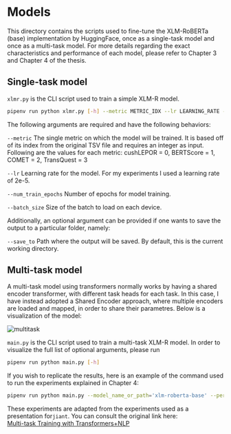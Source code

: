 
# Models

This directory contains the scripts used to fine-tune the XLM-RoBERTa (base) implementation by HuggingFace, once as a single-task model and once as a multi-task model.
For more details regarding the exact characteristics and performance of each model, please refer to Chapter 3 and Chapter 4 of the thesis.


## Single-task model
`xlmr.py` is the CLI script used to train a simple XLM-R model.

```bash
pipenv run python xlmr.py [-h] --metric METRIC_IDX --lr LEARNING_RATE --num_train_epochs TRAIN_EPOCHS --batch_size DEVICE_BATCH_SIZE [--save_to SAVE_PATH]
```

The following arguments are required and have the following behaviors:

`--metric` The single metric on which the model will be trained. It is based off of its index from the original TSV file and requires an integer as input. Following are the values for each metric: cushLEPOR = 0, BERTScore = 1, COMET = 2, TransQuest = 3

`--lr` Learning rate for the model. For my experiments I used a learning rate of 2e-5.

`--num_train_epochs` Number of epochs for model training.

`--batch_size` Size of the batch to load on each device.

Additionally, an optional argument can be provided if one wants to save the output to a particular folder, namely:

`--save_to` Path where the output will be saved. By default, this is the current working directory.


## Multi-task model
A multi-task model using transformers normally works by having a shared encoder transformer, with different task heads for each task. In this case, I have instead adopted a Shared Encoder approach, where multiple encoders are loaded and mapped, in order to share their parametres. Below is a visualization of the model: <br>

![multitask](https://user-images.githubusercontent.com/56536141/164017192-4d703230-7f62-4e4b-9a08-4adb1394fa28.PNG)


`main.py` is the CLI script used to train a multi-task XLM-R model. In order to visualize the full list of optional arguments, please run

```bash
pipenv run python main.py [-h] 
```

If you wish to replicate the results, here is an example of the command used to run the experiments explained in Chapter 4:

```bash
pipenv run python main.py --model_name_or_path='xlm-roberta-base' --per_device_train_batch_size=1 --output_dir=output --num_train_epochs=5 --learning_rate=2e-5
```


These experiments are adapted from the experiments used as a presentation for`jiant`. You can consult the original link here: <br>
[Multi-task Training with Transformers+NLP](https://colab.research.google.com/github/zphang/zphang.github.io/blob/master/files/notebooks/Multi_task_Training_with_Transformers_NLP.ipynb#scrollTo=CQ39AbTAPAUi)
